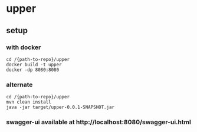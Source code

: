 # upper
## setup
### with docker
```
cd /{path-to-repo}/upper
docker build -t upper
docker -dp 8080:8080
```
### alternate
```
cd /{path-to-repo}/upper
mvn clean install
java -jar target/upper-0.0.1-SNAPSHOT.jar
```
### swagger-ui available at http://localhost:8080/swagger-ui.html
